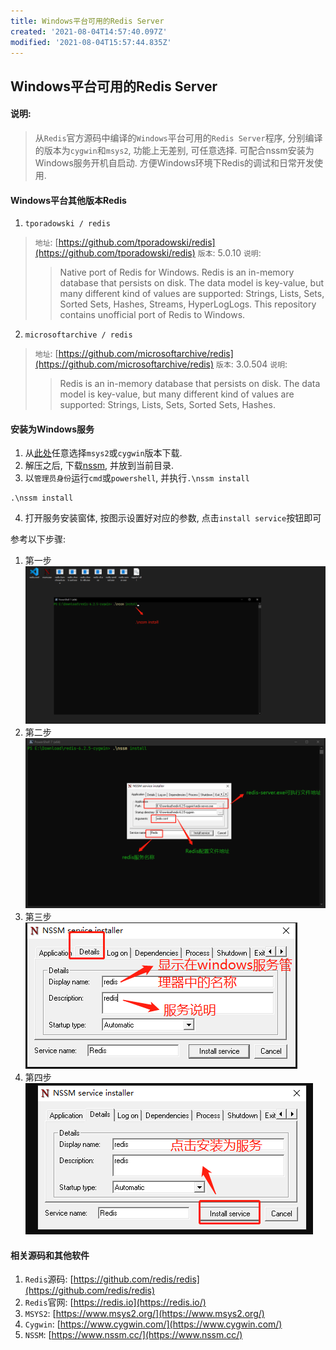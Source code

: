 ```yaml
---
title: Windows平台可用的Redis Server
created: '2021-08-04T14:57:40.097Z'
modified: '2021-08-04T15:57:44.835Z'
---
```


## Windows平台可用的Redis Server
#### 说明:
> 从`Redis`官方源码中编译的`Windows`平台可用的`Redis Server`程序, 分别编译的版本为`cygwin`和`msys2`, 功能上无差别, 可任意选择. 可配合nssm安装为Windows服务开机自启动. 方便Windows环境下Redis的调试和日常开发使用.

#### Windows平台其他版本Redis
1. `tporadowski / redis`
  > `地址`: [https://github.com/tporadowski/redis](https://github.com/tporadowski/redis)
  > `版本`: 5.0.10
  > `说明`:
  >> Native port of Redis for Windows. Redis is an in-memory database that persists on disk. The data model is key-value, but many different kind of values are supported: Strings, Lists, Sets, Sorted Sets, Hashes, Streams, HyperLogLogs. This repository contains unofficial port of Redis to Windows.

2. `microsoftarchive / redis`
  > `地址`: [https://github.com/microsoftarchive/redis](https://github.com/microsoftarchive/redis)
  > `版本`: 3.0.504
  > `说明`:
  >> Redis is an in-memory database that persists on disk. The data model is key-value, but many different kind of values are supported: Strings, Lists, Sets, Sorted Sets, Hashes.

#### 安装为Windows服务
1. 从[此处](https://github.com/X-Lucifer/winredis/releases)任意选择`msys2`或`cygwin`版本下载.
2. 解压之后, 下载[nssm](https://www.nssm.cc/), 并放到当前目录.
3. 以`管理员身份`运行`cmd`或`powershell`, 并执行`.\nssm install`
```shell
.\nssm install
```
4. 打开服务安装窗体, 按图示设置好对应的参数, 点击`install service`按钮即可

参考以下步骤:
1. 第一步 ![第一步](./step/step_1.png)
2. 第二步 ![第二步](./step/step_2.png)
3. 第三步 ![第三步](./step/step_3.png)
4. 第四步 ![第四步](./step/step_4.png)

#### 相关源码和其他软件
1. `Redis`源码: [https://github.com/redis/redis](https://github.com/redis/redis)
2. `Redis`官网: [https://redis.io](https://redis.io/)
3. `MSYS2`: [https://www.msys2.org/](https://www.msys2.org/)
4. `Cygwin`: [https://www.cygwin.com/](https://www.cygwin.com/)
5. `NSSM`: [https://www.nssm.cc/](https://www.nssm.cc/)



